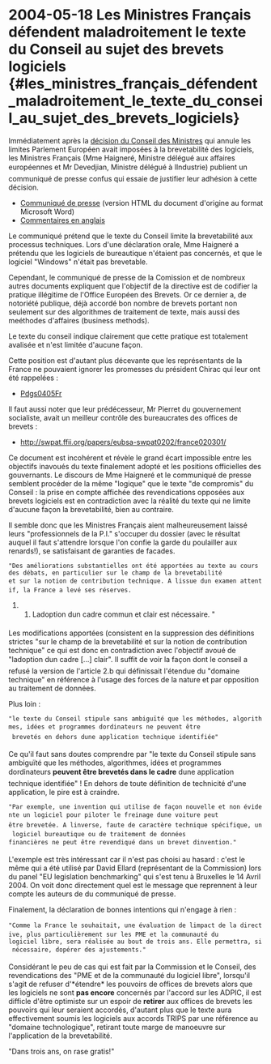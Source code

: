 # 2004-05-18 Les Ministres Français défendent maladroitement le texte du Conseil au sujet des brevets logiciels {#les_ministres_français_défendent_maladroitement_le_texte_du_conseil_au_sujet_des_brevets_logiciels}

Immédiatement après la [ décision du Conseil des
Ministres](Cons040518Fr "wikilink") qui annule les limites Parlement
Européen avait imposées à la brevetabilité des logiciels, les Ministres
Français (Mme Haigneré, Ministre délégué aux affaires européennes et Mr
Devedjian, Ministre délégué à lIndustrie) publient un communiqué de
presse confus qui essaie de justifier leur adhésion à cette décision.

-   [Communiqué de
    presse](http://swpat.ffii.org/log/04/cons0518/fr/brevet.html "wikilink")
    (version HTML du document d\'origine au format Microsoft Word)
-   [ Commentaires en anglais](Frmin040518En "wikilink")

Le communiqué prétend que le texte du Conseil limite la brevetabilité
aux processus techniques. Lors d\'une déclaration orale, Mme Haigneré a
prétendu que les logiciels de bureautique n\'étaient pas concernés, et
que le logiciel \"Windows\" n\'était pas brevetable.

Cependant, le communiqué de presse de la Comission et de nombreux autres
documents expliquent que l\'objectif de la directive est de codifier la
pratique illégitime de l\'Office Européen des Brevets. Or ce dernier a,
de notoriété publique, déjà accordé bon nombre de brevets portant non
seulement sur des algorithmes de traitement de texte, mais aussi des
meéthodes d\'affaires (business methods).

Le texte du conseil indique clairement que cette pratique est totalement
avalisée et n\'est limitée d\'aucune façon.

Cette position est d\'autant plus décevante que les représentants de la
France ne pouvaient ignorer les promesses du président Chirac qui leur
ont été rappelées :

-   [Pdgs0405Fr](Pdgs0405Fr "wikilink")

Il faut aussi noter que leur prédécesseur, Mr Pierret du gouvernement
socialiste, avait un meilleur contrôle des bureaucrates des offices de
brevets :

-   <http://swpat.ffii.org/papers/eubsa-swpat0202/france020301/>

Ce document est incohérent et révèle le grand écart impossible entre les
objectifs inavoués du texte finalement adopté et les positions
officielles des gouvernants. Le discours de Mme Haigneré et le
communiqué de presse semblent procéder de la même \"logique\" que le
texte \"de compromis\" du Conseil : la prise en compte affichée des
revendications opposées aux brevets logiciels est en contradiction avec
la réalité du texte qui ne limite d\'aucune façon la brevetabilité, bien
au contraire.

Il semble donc que les Ministres Français aient malheureusement laissé
leurs \"professionnels de la P.I.\" s\'occuper du dossier (avec le
résultat auquel il faut s\'attendre lorsque l\'on confie la garde du
poulailler aux renards!), se satisfaisant de garanties de facades.

`"Des améliorations substantielles ont été apportées au texte au cours des débats, en particulier sur le champ de la brevetabilité  `\
`et sur la notion de contribution technique. A lissue dun examen attentif, la France a levé ses réserves.`

1.  1.  Ladoption dun cadre commun et clair est nécessaire. \"

Les modifications apportées (consistent en la suppression des
définitions strictes \"sur le champ de la brevetabilité et sur la notion
de contribution technique\" ce qui est donc en contradiction avec
l\'objectif avoué de \"ladoption dun cadre \[\...\] clair\". Il suffit
de voir la façon dont le conseil a refusé la version de l\'article 2.b
qui définissait l\'étendue du \"domaine technique\" en référence à
l\'usage des forces de la nature et par opposition au traitement de
données.

Plus loin :

`"le texte du Conseil stipule sans ambiguïté que les méthodes, algorithmes, idées et programmes dordinateurs ne peuvent être`\
` brevetés en dehors dune application technique identifiée"`

Ce qu\'il faut sans doutes comprendre par \"le texte du Conseil stipule
sans ambiguïté que les méthodes, algorithmes, idées et programmes
dordinateurs **peuvent être brevetés dans le cadre** dune application
technique identifiée\" ! En dehors de toute définition de technicité
d\'une application, le pire est à craindre.

`"Par exemple, une invention qui utilise de façon nouvelle et non évidente un logiciel pour piloter le freinage dune voiture peut`\
`être brevetée. A linverse, faute de caractère technique spécifique, un logiciel bureautique ou de traitement de données`\
`financières ne peut être revendiqué dans un brevet dinvention."`

L\'exemple est très intéressant car il n\'est pas choisi au hasard :
c\'est le même qui a été utilisé par David Ellard (représentant de la
Commission) lors du panel \"EU legislation benchmarking\" qui s\'est
tenu à Bruxelles le 14 Avril 2004. On voit donc directement quel est le
message que reprennent à leur compte les auteurs de du communiqué de
presse.

Finalement, la déclaration de bonnes intentions qui n\'engage à rien :

`"Comme la France le souhaitait, une évaluation de limpact de la directive, plus particulièrement sur les PME et la communauté du`\
`logiciel libre, sera réalisée au bout de trois ans. Elle permettra, si nécessaire, dopérer des ajustements."`

Considérant le peu de cas qui est fait par la Commission et le Conseil,
des revendications des \"PME et de la communauté du logiciel libre\",
lorsqu\'il s\'agit de refuser d\'\*étendre\* les pouvoirs de offices de
brevets alors que les logiciels ne sont **pas encore** concernés par
l\'accord sur les ADPIC, il est difficle d\'être optimiste sur un espoir
de **retirer** aux offices de brevets les pouvoirs qui leur seraient
accordés, d\'autant plus que le texte aura effectivement soumis les
logiciels aux accords TRIPS par une référence au \"domaine
technologique\", retirant toute marge de manoeuvre sur l\'application de
la brevetabilité.

\"Dans trois ans, on rase gratis!\"

